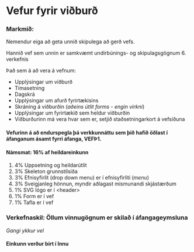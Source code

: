 # Vefur fyrir viðburð

### Markmið:
Nemendur eiga að geta unnið skipulega að gerð vefs.

Hannið vef sem unnin er samkvæmt undirbúnings- og skipulagsgögnum 6. verkefnis

Það sem á að vera á vefnum:

  * Upplýsingar um viðburð
  * Tímasetning
  * Dagskrá
  * Upplýsingar um afurð fyrirtækisins
  * Skráning á viðburðin (_aðeins útlit forms - engin virkni_)
  * Upplýsingar um fyrirtækið sem heldur viðburðin
  * Viðburðurinn má vera hvar sem er, setjið staðsetningarkort á vefsíðuna

#### Vefurinn á að endurspegla þá verkkunnáttu sem þið hafið öðlast í áfanganum ásamt fyrri áfanga, VEFÞ1. 

#### Námsmat:  16% af heildareinkunn

1.	4%  Uppsetning og heildarútlit
4.	3%  Skeleton grunnstílsíða 
5.	3%  Efnisyfirlit (drop down menu) er í efnisyfirliti (_menu_)
6.	3%  Sveigjanleg hönnun, myndir aðlagast mismunandi skjástærðum
7.	1%  SVG lógo er í &lt;header>
8.	1%  Form er í vef
9.	1%  Tafla er í vef

### Verkefnaskil: Öllum vinnugögnum er skilað í áfangageymsluna 

_Gangi ykkur vel_  

#### Einkunn verður birt í Innu
